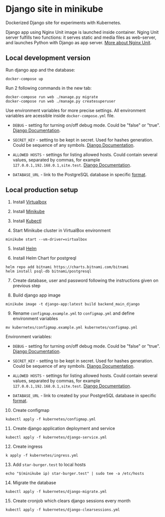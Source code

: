 # Django site in minikube

Dockerized Django site for experiments with Kubernetes.

Django app using Nginx Unit image is launched inside container. Nging Unit server fulfills two functions: it serves static and media files as web-server, and launches Python with Django as app server. [More about Nginx Unit](https://unit.nginx.org/).

## Local development version

Run django app and the database:

```shell-session
docker-compose up
```

Run 2 following commands in the new tab:

```shell-session
docker-compose run web ./manage.py migrate
docker-compose run web ./manage.py createsuperuser
```

Use environment variables for more precise settings. All environment variables are acessible inside `docker-compose.yml` file.

- `DEBUG` - setting for turning on/off debug mode. Could be "false" or "true". [Django Documentation](https://docs.djangoproject.com/en/3.2/ref/settings/#std:setting-DEBUG).

- `SECRET_KEY` - setting to be kept in secret. Used for hashes generation. Could be sequence of any symbols. [Django Documentation](https://docs.djangoproject.com/en/3.2/ref/settings/#secret-key).

- `ALLOWED HOSTS` - settings for listing allowed hosts. Could contain several values, separated by commas, for example `127.0.0.1,192.168.0.1,site.test`. [Django Documentation](https://docs.djangoproject.com/en/3.2/ref/settings/#allowed-hosts).

- `DATABASE_URL` - link to the PostgreSQL database in specific [format](https://github.com/jacobian/dj-database-url#url-schema).

## Local production setup

1. Install [Virtualbox](https://www.virtualbox.org/wiki/Downloads)

2. Install [Minikube](https://minikube.sigs.k8s.io/docs/start/)

3. Install [Kubectl](https://kubernetes.io/docs/tasks/tools/)

4. Start Minikube cluster in VirtualBox environment

```
minikube start --vm-driver=virtualbox
```

5. Install [Helm](https://helm.sh/)

6. Install Helm Chart for postgreql

```
helm repo add bitnami https://charts.bitnami.com/bitnami
helm install psql-db bitnami/postgresql
```

7. Create database, user and password following the instructions given on previous step

8. Build django app image

```
minikube image -t django-app:latest build backend_main_django
```

9. Rename `configmap.example.yml` to `configmap.yml` and define environment variables

```
mv kubernetes/configmap.example.yml kubernetes/configmap.yml
```

Environment variables:

- `DEBUG` - setting for turning on/off debug mode. Could be "false" or "true". [Django Documentation](https://docs.djangoproject.com/en/3.2/ref/settings/#std:setting-DEBUG).

- `SECRET_KEY` - setting to be kept in secret. Used for hashes generation. Could be sequence of any symbols. [Django Documentation](https://docs.djangoproject.com/en/3.2/ref/settings/#secret-key).

- `ALLOWED HOSTS` - settings for listing allowed hosts. Could contain several values, separated by commas, for example `127.0.0.1,192.168.0.1,site.test`. [Django Documentation](https://docs.djangoproject.com/en/3.2/ref/settings/#allowed-hosts).

- `DATABASE_URL` - link to created by your PostgreSQL database in specific [format](https://github.com/jacobian/dj-database-url#url-schema).

10. Create configmap

```
kubectl apply -f kubernetes/configmap.yml
```

11. Create django application deployment and service

```
kubectl apply -f kubernetes/django-service.yml
```

12. Create ingress

```
k apply -f kubernetes/ingress.yml
```

13. Add `star-burger.test` to local hosts

```
echo "$(minikube ip) star-burger.test" | sudo tee -a /etc/hosts
```

14. Migrate the database

```
kubectl apply -f kubernetes/django-migrate.yml
```

15. Create cronjob which clears django sessions every month

```
kubectl apply -f kubernetes/django-clearsessions.yml
```